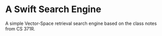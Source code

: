 # A Swift Search Engine

A simple Vector-Space retrieval search engine based on the class notes from CS 371R. 
